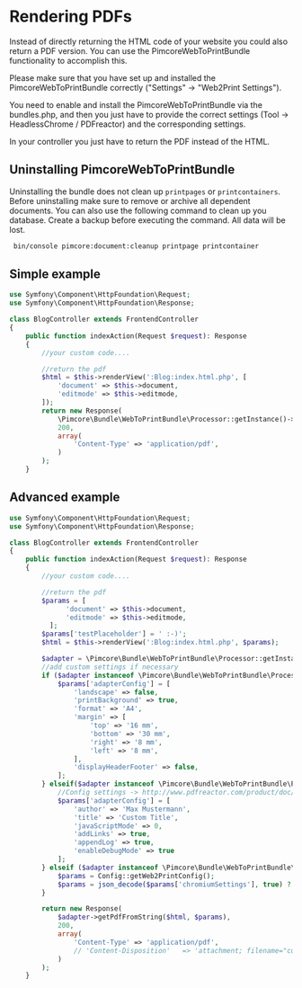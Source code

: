 # Rendering PDFs

Instead of directly returning the HTML code of your website you could also return a PDF version. 
You can use the PimcoreWebToPrintBundle functionality to accomplish this.

Please make sure that you have set up and installed the PimcoreWebToPrintBundle correctly ("Settings" -> "Web2Print Settings").

You need to enable and install the PimcoreWebToPrintBundle via the bundles.php, and then you 
just have to provide the correct settings (Tool -> HeadlessChrome / PDFreactor) and the corresponding settings.

In your controller you just have to return the PDF instead of the HTML. 

## Uninstalling PimcoreWebToPrintBundle
Uninstalling the bundle does not clean up `printpages` or `printcontainers`. Before uninstalling make sure to remove or archive all dependent documents.
You can also use the following command to clean up you database. Create a backup before executing the command. All data will be lost.

```bash
 bin/console pimcore:document:cleanup printpage printcontainer
```

## Simple example

```php
use Symfony\Component\HttpFoundation\Request;
use Symfony\Component\HttpFoundation\Response;

class BlogController extends FrontendController
{
    public function indexAction(Request $request): Response
    {
        //your custom code....

        //return the pdf
        $html = $this->renderView(':Blog:index.html.php', [
            'document' => $this->document,
            'editmode' => $this->editmode,
        ]);
        return new Response(
            \Pimcore\Bundle\WebToPrintBundle\Processor::getInstance()->getPdfFromString($html),
            200,
            array(
                'Content-Type' => 'application/pdf',
            )
        );
    }
```
## Advanced example

```php
use Symfony\Component\HttpFoundation\Request;
use Symfony\Component\HttpFoundation\Response;

class BlogController extends FrontendController
{
    public function indexAction(Request $request): Response
    {
        //your custom code....

        //return the pdf
        $params = [
              'document' => $this->document,
              'editmode' => $this->editmode,
          ];
        $params['testPlaceholder'] = ' :-)';
        $html = $this->renderView(':Blog:index.html.php', $params);

        $adapter = \Pimcore\Bundle\WebToPrintBundle\Processor::getInstance();
        //add custom settings if necessary
        if ($adapter instanceof \Pimcore\Bundle\WebToPrintBundle\Processor\HeadlessChrome) {
            $params['adapterConfig'] = [
                'landscape' => false,
                'printBackground' => true,
                'format' => 'A4',
                'margin' => [
                    'top' => '16 mm',
                    'bottom' => '30 mm',
                    'right' => '8 mm',
                    'left' => '8 mm',
                ],
                'displayHeaderFooter' => false,
            ];
        } elseif($adapter instanceof \Pimcore\Bundle\WebToPrintBundle\Processor\PdfReactor) {
            //Config settings -> http://www.pdfreactor.com/product/doc/webservice/php.html#Configuration
            $params['adapterConfig'] = [
                'author' => 'Max Mustermann',
                'title' => 'Custom Title',
                'javaScriptMode' => 0,
                'addLinks' => true,
                'appendLog' => true,
                'enableDebugMode' => true
            ];
        } elseif ($adapter instanceof \Pimcore\Bundle\WebToPrintBundle\Processor\Chromium) {
            $params = Config::getWeb2PrintConfig();
            $params = json_decode($params['chromiumSettings'], true) ?: [];
        }

        return new Response(
            $adapter->getPdfFromString($html, $params),
            200,
            array(
                'Content-Type' => 'application/pdf',
                // 'Content-Disposition'   => 'attachment; filename="custom-pdf.pdf"' //direct download
            )
        );
    }
```
